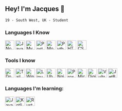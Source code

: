 ## Hey! I'm Jacques 👋
`19 - South West, UK - Student`
### Languages I Know
<picture title="Node.js">
  <source media="(prefers-color-scheme: dark)" srcset="https://cdn.jsdelivr.net/gh/h-exx/h-exx@main/devicons/nodejs-light.svg">
  <img width="30px" alt="Node.js" src="https://cdn.jsdelivr.net/gh/h-exx/h-exx@main/devicons/nodejs-dark.svg">
</picture>
<picture title="Javascript">
  <source media="(prefers-color-scheme: dark)" srcset="https://cdn.jsdelivr.net/gh/h-exx/h-exx@main/devicons/javascript-light.svg">
  <img width="30px" alt="Javascript" src="https://cdn.jsdelivr.net/gh/h-exx/h-exx@main/devicons/javascript-dark.svg">
</picture>
<picture title="MySQL">
  <source media="(prefers-color-scheme: dark)" srcset="https://cdn.jsdelivr.net/gh/h-exx/h-exx@main/devicons/mysql-light.svg">
  <img width="30px" alt="MySQL" src="https://cdn.jsdelivr.net/gh/h-exx/h-exx@main/devicons/mysql-dark.svg">
</picture>
<picture title="Postgres">
  <source media="(prefers-color-scheme: dark)" srcset="https://cdn.jsdelivr.net/gh/h-exx/h-exx@main/devicons/postgres-light.svg">
  <img width="30px" alt="Postgres" src="https://cdn.jsdelivr.net/gh/h-exx/h-exx@main/devicons/postgres-dark.svg">
</picture>
<picture title="MongoDB">
  <source media="(prefers-color-scheme: dark)" srcset="https://cdn.jsdelivr.net/gh/h-exx/h-exx@main/devicons/mongodb-light.svg">
  <img width="30px" alt="MongoDB" src="https://cdn.jsdelivr.net/gh/h-exx/h-exx@main/devicons/mongodb-dark.svg">
</picture>
<picture title="Python">
  <source media="(prefers-color-scheme: dark)" srcset="https://cdn.jsdelivr.net/gh/h-exx/h-exx@main/devicons/python-light.svg">
  <img width="30px" alt="Python" src="https://cdn.jsdelivr.net/gh/h-exx/h-exx@main/devicons/python-dark.svg">
</picture>
<picture title="HTML5">
  <source media="(prefers-color-scheme: dark)" srcset="https://cdn.jsdelivr.net/gh/h-exx/h-exx@main/devicons/html5-light.svg">
  <img width="30px" alt="HTML5" src="https://cdn.jsdelivr.net/gh/h-exx/h-exx@main/devicons/html5-dark.svg">
</picture>
<picture title="CSS3">
  <source media="(prefers-color-scheme: dark)" srcset="https://cdn.jsdelivr.net/gh/h-exx/h-exx@main/devicons/css3-light.svg">
  <img width="30px" alt="CSS3" src="https://cdn.jsdelivr.net/gh/h-exx/h-exx@main/devicons/css3-dark.svg">
</picture>

### Tools I know
<picture title="Docker">
  <source media="(prefers-color-scheme: dark)" srcset="https://cdn.jsdelivr.net/gh/h-exx/h-exx@main/devicons/docker-light.svg">
  <img width="30px" alt="Docker" src="https://cdn.jsdelivr.net/gh/h-exx/h-exx@main/devicons/docker-dark.svg">
</picture>
<picture title="TailwindCSS">
  <source media="(prefers-color-scheme: dark)" srcset="https://cdn.jsdelivr.net/gh/h-exx/h-exx@main/devicons/tailwind-light.svg">
  <img width="30px" alt="TailwindCSS" src="https://cdn.jsdelivr.net/gh/h-exx/h-exx@main/devicons/tailwind-dark.svg">
</picture>
<picture title="Windows">
  <source media="(prefers-color-scheme: dark)" srcset="https://cdn.jsdelivr.net/gh/h-exx/h-exx@main/devicons/windows11-light.svg">
  <img width="30px" alt="Windows" src="https://cdn.jsdelivr.net/gh/h-exx/h-exx@main/devicons/windows11-dark.svg">
</picture>
<picture title="Linux">
  <source media="(prefers-color-scheme: dark)" srcset="https://cdn.jsdelivr.net/gh/h-exx/h-exx@main/devicons/linux-light.svg">
  <img width="30px" alt="Linux" src="https://cdn.jsdelivr.net/gh/h-exx/h-exx@main/devicons/linux-dark.svg">
</picture>
<picture title="Ubuntu">
  <source media="(prefers-color-scheme: dark)" srcset="https://cdn.jsdelivr.net/gh/h-exx/h-exx@main/devicons/ubuntu-light.svg">
  <img width="30px" alt="Ubuntu" src="https://cdn.jsdelivr.net/gh/h-exx/h-exx@main/devicons/ubuntu-dark.svg">
</picture>
<picture title="Nginx">
  <source media="(prefers-color-scheme: dark)" srcset="https://cdn.jsdelivr.net/gh/h-exx/h-exx@main/devicons/nginx-light.svg">
  <img width="30px" alt="Nginx" src="https://cdn.jsdelivr.net/gh/h-exx/h-exx@main/devicons/nginx-dark.svg">
</picture>
<picture title="Proxmox">
  <source media="(prefers-color-scheme: dark)" srcset="https://cdn.jsdelivr.net/gh/h-exx/h-exx@main/devicons/proxmox-light.svg">
  <img width="30px" alt="Proxmox" src="https://cdn.jsdelivr.net/gh/h-exx/h-exx@main/devicons/proxmox-dark.svg">
</picture>
<picture title="Microsoft SQL Server">
  <source media="(prefers-color-scheme: dark)" srcset="https://cdn.jsdelivr.net/gh/h-exx/h-exx@main/devicons/microsoftsqlserver-light.svg">
  <img width="30px" alt="Microsoft SQL Server" src="https://cdn.jsdelivr.net/gh/h-exx/h-exx@main/devicons/microsoftsqlserver-dark.svg">
</picture>
<picture title="DigitalOcean">
  <source media="(prefers-color-scheme: dark)" srcset="https://cdn.jsdelivr.net/gh/h-exx/h-exx@main/devicons/digitalocean-light.svg">
  <img width="30px" alt="DigitalOcean" src="https://cdn.jsdelivr.net/gh/h-exx/h-exx@main/devicons/digitalocean-dark.svg">
</picture>
<picture title="Vultr">
  <source media="(prefers-color-scheme: dark)" srcset="https://cdn.jsdelivr.net/gh/h-exx/h-exx@main/devicons/vultr-light.svg">
  <img width="30px" alt="Vultr" src="https://cdn.jsdelivr.net/gh/h-exx/h-exx@main/devicons/vultr-dark.svg">
</picture>
<picture title="JetBrains">
  <source media="(prefers-color-scheme: dark)" srcset="https://cdn.jsdelivr.net/gh/h-exx/h-exx@main/devicons/jetbrains-light.svg">
  <img width="30px" alt="JetBrains" src="https://cdn.jsdelivr.net/gh/h-exx/h-exx@main/devicons/jetbrains-dark.svg">
</picture>

### Languages I'm learning:
<picture title="Java">
  <source media="(prefers-color-scheme: dark)" srcset="https://cdn.jsdelivr.net/gh/h-exx/h-exx@main/devicons/java-light.svg">
  <img width="30px" alt="Java" src="https://cdn.jsdelivr.net/gh/h-exx/h-exx@main/devicons/java-dark.svg">
</picture>
<picture title="Kotlin">
  <source media="(prefers-color-scheme: dark)" srcset="https://cdn.jsdelivr.net/gh/h-exx/h-exx@main/devicons/kotlin-light.svg">
  <img width="30px" alt="Kotlin" src="https://cdn.jsdelivr.net/gh/h-exx/h-exx@main/devicons/kotlin-dark.svg">
</picture>
<picture title="Rust">
  <source media="(prefers-color-scheme: dark)" srcset="https://cdn.jsdelivr.net/gh/h-exx/h-exx@main/devicons/rust-light.svg">
  <img width="30px" alt="Rust" src="https://cdn.jsdelivr.net/gh/h-exx/h-exx@main/devicons/rust-dark.svg">
</picture>
